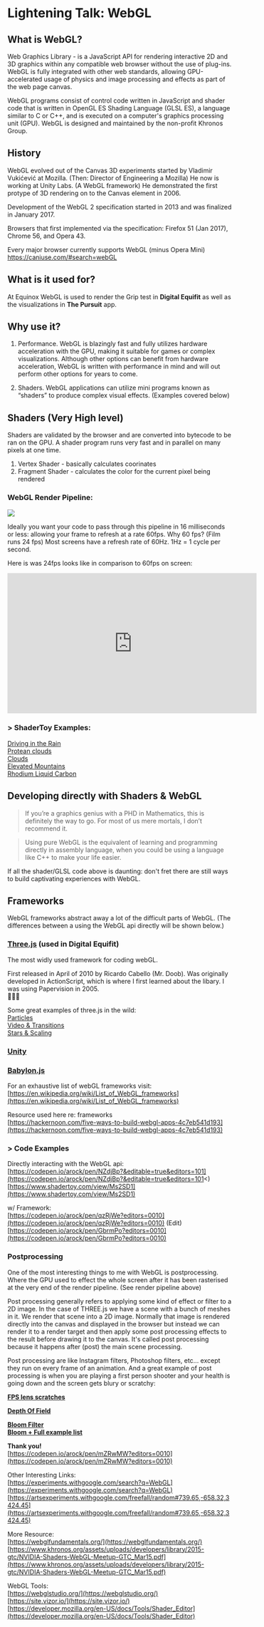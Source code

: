 # Lightening Talk: WebGL

## What is WebGL?

Web Graphics Library - is a JavaScript API for rendering interactive 2D and 3D graphics within any compatible web browser without the use of plug-ins. WebGL is fully integrated with other web standards, allowing GPU-accelerated usage of physics and image processing and effects as part of the web page canvas. 

WebGL programs consist of control code written in JavaScript and shader code that is written in OpenGL ES Shading Language (GLSL ES), a language similar to C or C++, and is executed on a computer's graphics processing unit (GPU). WebGL is designed and maintained by the non-profit Khronos Group.

## History 
WebGL evolved out of the Canvas 3D experiments started by Vladimir Vukićević at Mozilla. (Then: Director of Engineering a Mozilla) He now is working at Unity Labs. (A WebGL framework) He demonstrated the first protype of 3D rendering on to the Canvas element in 2006.

Development of the WebGL 2 specification started in 2013 and was finalized in January 2017. 

Browsers that first implemented via the specification: 
Firefox 51 (Jan 2017), Chrome 56, and Opera 43.

Every major browser currently supports WebGL (minus Opera Mini)
https://caniuse.com/#search=webGL

## What is it used for? 

At Equinox WebGL is used to render the Grip test in **Digital Equifit** as well as the visualizations in **The Pursuit** app. 

## Why use it? 

1. Performance. WebGL is blazingly fast and fully utilizes hardware acceleration with the GPU, making it suitable for games or complex visualizations. Although other options can benefit from hardware acceleration, WebGL is written with performance in mind and will out perform other options for years to come. 

2. Shaders. WebGL applications can utilize mini programs known as “shaders” to produce complex visual effects. (Examples covered below)


## Shaders (Very High level)

Shaders are validated by the browser and are converted into bytecode to be ran on the GPU. A shader program runs very fast and in parallel on many pixels at one time.

1. Vertex Shader - basically calculates coorinates
2. Fragment Shader - calculates the color for the current pixel being rendered

### WebGL Render Pipeline:

<img src="./imgs/pipeline.jpg"/>

Ideally you want your code to pass through this pipeline in 16 milliseconds or less: allowing your frame to refresh at a rate 60fps. Why 60 fps? (Film runs 24 fps) Most screens have a refresh rate of 60Hz. 1Hz = 1 cycle per second.

Here is was 24fps looks like in comparison to 60fps on screen: 
<iframe width="560" height="315" src="https://www.youtube.com/embed/WyvUIA7KUjc" frameborder="0" allow="accelerometer; autoplay; encrypted-media; gyroscope; picture-in-picture" allowfullscreen></iframe>

### > ShaderToy Examples: 
[Driving in the Rain](https://www.shadertoy.com/view/MdfBRX)<br />
[Protean clouds](https://www.shadertoy.com/view/3l23Rh)<br/>
[Clouds](https://www.shadertoy.com/view/XslGRr)<br />
[Elevated Mountains](https://www.shadertoy.com/view/MdX3Rr)<br />
[Rhodium Liquid Carbon](https://www.shadertoy.com/view/llK3Dy)<br />

## Developing directly with Shaders & WebGL


> If you’re a graphics genius with a PHD in Mathematics, this is definitely the way to go. For most of us mere mortals, I don’t recommend it.

> Using pure WebGL is the equivalent of learning and programming directly in assembly language, when you could be using a language like C++ to make your life easier.

If all the shader/GLSL code above is daunting: don't fret there are still ways to build captivating experiences with WebGL.

## Frameworks 

WebGL frameworks abstract away a lot of the difficult parts of WebGL. (The differences between a using the WebGL api directly will be shown below.) 


### <b>[Three.js](https://threejs.org/)</b> (used in Digital Equifit)

The most widly used framework for coding webGL.

First released in April of 2010 by Ricardo Cabello (Mr. Doob). Was originally developed in ActionScript, which is where I first learned about the libary. I was using Papervision in 2005. <br />😬😬😬

Some great examples of three.js in the wild:<br/>
[Particles](https://particle-love.com/)<br/>
[Video & Transitions](http://taotajima.jp/)<br/>
[Stars & Scaling](http://stars.chromeexperiments.com/)


### <b>[Unity](https://unity.com/)</b>


### <b>[Babylon.js](https://www.babylonjs.com/)</b>


For an exhaustive list of webGL frameworks visit:</br>
[https://en.wikipedia.org/wiki/List_of_WebGL_frameworks](https://en.wikipedia.org/wiki/List_of_WebGL_frameworks)

Resource used here re: frameworks<br/>
[https://hackernoon.com/five-ways-to-build-webgl-apps-4c7eb541d193](https://hackernoon.com/five-ways-to-build-webgl-apps-4c7eb541d193)

### > Code Examples

Directly interacting with the WebGL api: <br/>
[https://codepen.io/arock/pen/NZdjBp?&editable=true&editors=101](https://codepen.io/arock/pen/NZdjBp?&editable=true&editors=101<)<br/>
[https://www.shadertoy.com/view/Ms2SD1](https://www.shadertoy.com/view/Ms2SD1)

w/ Framework: <br />
[https://codepen.io/arock/pen/qzRjWe?editors=0010](https://codepen.io/arock/pen/qzRjWe?editors=0010) (Edit)<br/>
[https://codepen.io/arock/pen/GbrmPo?editors=0010](https://codepen.io/arock/pen/GbrmPo?editors=0010)


### Postprocessing

One of the most interesting things to me with WebGL is postprocessing. Where the GPU used to effect the whole screen after it has been rasterised at the very end of the render pipeline. (See render pipeline above)

Post processing generally refers to applying some kind of effect or filter to a 2D image. In the case of THREE.js we have a scene with a bunch of meshes in it. We render that scene into a 2D image. Normally that image is rendered directly into the canvas and displayed in the browser but instead we can render it to a render target and then apply some post processing effects to the result before drawing it to the canvas. It's called post processing because it happens after (post) the main scene processing.

Post processing are like Instagram filters, Photoshop filters, etc... except they run on every frame of an animation. And a great example of post processing is when you are playing a first person shooter and your health is going down and the screen gets blury or scratchy: 

**[FPS lens scratches](https://vanruesc.github.io/postprocessing/public/demo/#texture)**<br/>

**[Depth Of Field](https://threejs.org/examples/#webgl_postprocessing_dof2)**<br/>

**[Bloom Filter](https://threejs.org/examples/#webgl_postprocessing_unreal_bloom_selective )**
<br/>
**[Bloom + Full example list](https://vanruesc.github.io/postprocessing/public/demo/#bloom )**

**Thank you!** <br/>
[https://codepen.io/arock/pen/mZRwMW?editors=0010](https://codepen.io/arock/pen/mZRwMW?editors=0010)

Other Interesting Links: <br/>
[https://experiments.withgoogle.com/search?q=WebGL](https://experiments.withgoogle.com/search?q=WebGL)<br/>
[https://artsexperiments.withgoogle.com/freefall/random#739.65,-658.32,3424.45](https://artsexperiments.withgoogle.com/freefall/random#739.65,-658.32,3424.45)<br/>

More Resource:<br/>
[https://webglfundamentals.org/](https://webglfundamentals.org/)<br/>
[https://www.khronos.org/assets/uploads/developers/library/2015-gtc/NVIDIA-Shaders-WebGL-Meetup-GTC_Mar15.pdf](https://www.khronos.org/assets/uploads/developers/library/2015-gtc/NVIDIA-Shaders-WebGL-Meetup-GTC_Mar15.pdf)

WebGL Tools: <br/>
[https://webglstudio.org/](https://webglstudio.org/)<br/>
[https://site.vizor.io/](https://site.vizor.io/)<br/>
[https://developer.mozilla.org/en-US/docs/Tools/Shader_Editor](https://developer.mozilla.org/en-US/docs/Tools/Shader_Editor)<br/>


